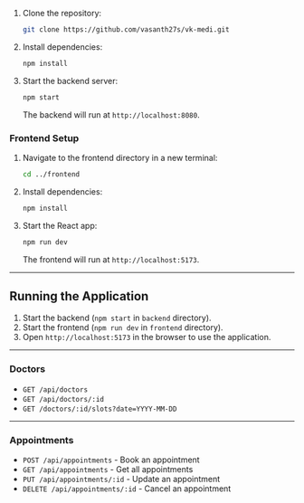 



1. Clone the repository:
   ```sh
   git clone https://github.com/vasanth27s/vk-medi.git
   ```
2. Install dependencies:
   ```sh
   npm install
   
4. Start the backend server:
   ```sh
   npm start
   ```
   The backend will run at `http://localhost:8080`.

### Frontend Setup

1. Navigate to the frontend directory in a new terminal:
   ```sh
   cd ../frontend
   ```
2. Install dependencies:
   ```sh
   npm install
   ```
3. Start the React app:
   ```sh
   npm run dev
   ```
   The frontend will run at `http://localhost:5173`.

---

## Running the Application

1. Start the backend (`npm start` in `backend` directory).
2. Start the frontend (`npm run dev` in `frontend` directory).
3. Open `http://localhost:5173` in the browser to use the application.

---





### Doctors

- `GET /api/doctors` 
- `GET /api/doctors/:id` 
- `GET /doctors/:id/slots?date=YYYY-MM-DD`

---
### Appointments

- `POST /api/appointments` - Book an appointment
- `GET /api/appointments` - Get all appointments
- `PUT /api/appointments/:id` - Update an appointment
- `DELETE /api/appointments/:id` - Cancel an appointment



